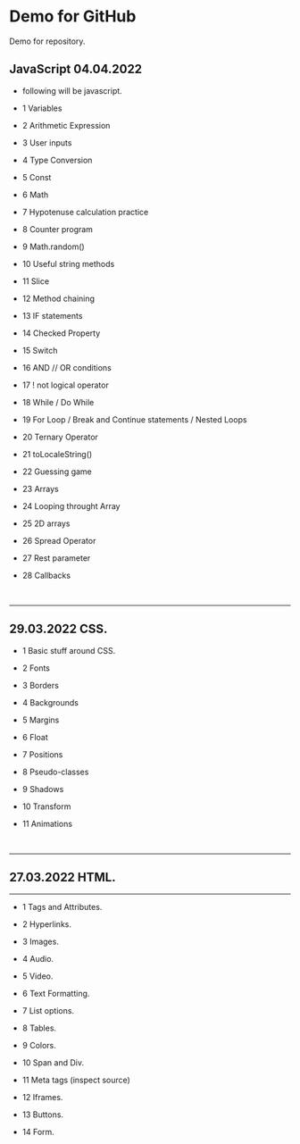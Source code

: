 # Demo for GitHub

Demo for repository.

## JavaScript 04.04.2022

- following will be javascript.
  <br>

* 1 Variables
  <br>

* 2 Arithmetic Expression
  <br>

* 3 User inputs
  <br>

* 4 Type Conversion
  <br>

* 5 Const
  <br>

* 6 Math
  <br>

* 7 Hypotenuse calculation practice
  <br>

* 8 Counter program
  <br>

* 9 Math.random()
  <br>

* 10 Useful string methods
  <br>

* 11 Slice
  <br>

* 12 Method chaining
  <br>

* 13 IF statements
  <br>

* 14 Checked Property
  <br>

* 15 Switch
  <br>

* 16 AND // OR conditions
  <br>

* 17 ! not logical operator
  <br>

* 18 While / Do While
  <br>

* 19 For Loop / Break and Continue statements / Nested Loops
  <br>

* 20 Ternary Operator
  <br>

* 21 toLocaleString()
  <br>

* 22 Guessing game
  <br>

* 23 Arrays
  <br>

* 24 Looping throught Array
  <br>

* 25 2D arrays
  <br>

* 26 Spread Operator
  <br>

* 27 Rest parameter
  <br>

* 28 Callbacks
<br>
<hr>

## 29.03.2022 CSS.

- 1 Basic stuff around CSS.
  <br>

- 2 Fonts
  <br>

- 3 Borders
  <br>

- 4 Backgrounds
  <br>

- 5 Margins
  <br>

- 6 Float
  <br>

- 7 Positions
  <br>

- 8 Pseudo-classes
  <br>

- 9 Shadows
  <br>

- 10 Transform
  <br>

- 11 Animations
<br>
<hr>

## 27.03.2022 HTML.

<hr>

- 1 Tags and Attributes.
  <br>

- 2 Hyperlinks.
  <br>

- 3 Images.
  <br>

- 4 Audio.
  <br>

- 5 Video.
  <br>

- 6 Text Formatting.
  <br>

- 7 List options.
  <br>

- 8 Tables.
  <br>

- 9 Colors.
  <br>

- 10 Span and Div.
  <br>

- 11 Meta tags (inspect source)
  <br>

- 12 Iframes.
  <br>

- 13 Buttons.
  <br>

- 14 Form.
